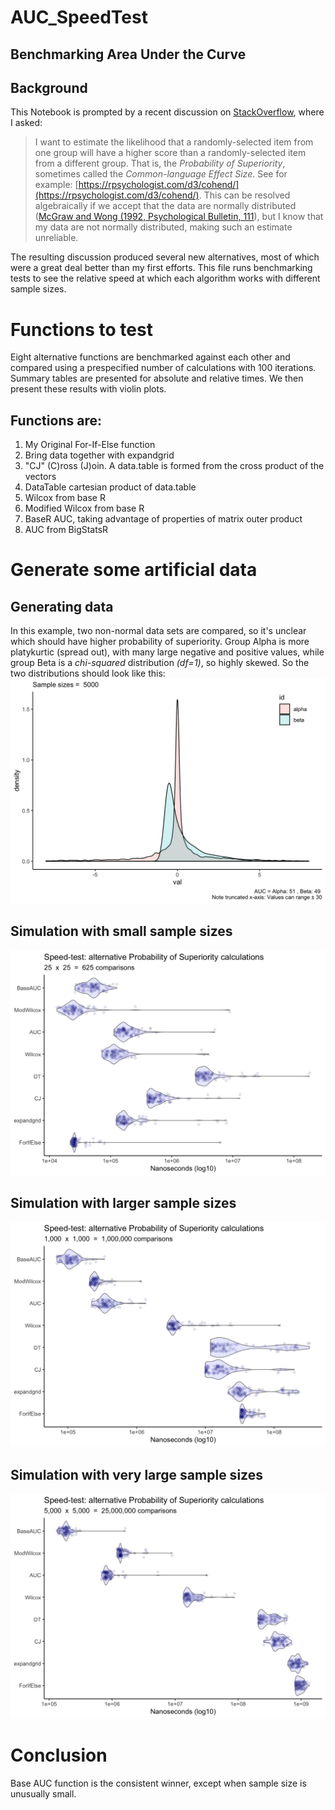 # AUC_SpeedTest
## Benchmarking Area Under the Curve

## Background

This Notebook is prompted by a recent discussion on [StackOverflow](https://stackoverflow.com/questions/58002702/is-there-a-faster-method-for-making-paired-comparisons-than-expand-grid-in-base), where I asked: 

> I want to estimate the likelihood that a randomly-selected item from one group will have a higher score than a randomly-selected item from a different group. That is, the *Probability of Superiority*, sometimes called the *Common-language Effect Size*. See for example: [https://rpsychologist.com/d3/cohend/](https://rpsychologist.com/d3/cohend/). This can be resolved algebraically if we accept that the data are normally distributed ([McGraw and Wong (1992, Psychological Bulletin, 111](http://dx.doi.org/10.1037/0033-2909.111.2.361)), but I know that my data are not normally distributed, making such an estimate unreliable.

The resulting discussion produced several new alternatives, most of which were a great deal better than my first efforts.
This file runs benchmarking tests to see the relative speed at which each algorithm works with different sample sizes.

# Functions to test

Eight alternative functions are benchmarked against each other and compared using a prespecified number of calculations with 100 iterations. Summary tables are presented for absolute and relative times. We then present these results with violin plots.

## Functions are:

1. My Original For-If-Else function
1. Bring data together with expandgrid 
1. "CJ" (C)ross (J)oin. A data.table is formed from the cross product of the vectors
1. DataTable cartesian product of data.table
1. Wilcox from base R 
1. Modified Wilcox from base R
1. BaseR AUC, taking advantage of properties of matrix outer product
1. AUC from BigStatsR
# Generate some artificial data

## Generating data

In this example, two non-normal data sets are compared, so it's unclear which should have higher probability of superiority. Group Alpha is more platykurtic (spread out), with many large negative and positive values, while group Beta is a _chi-squared_ distribution *(df=1)*, so highly skewed.
So the two distributions should look like this:
![density plots 1](/images/chunk-bigrerun-1.png)

## Simulation with small sample sizes
![violin plot small](/images/PrintResults-1.png)

## Simulation with larger sample sizes
![violin plot large](/images/chunk-rerun-2.png)

## Simulation with very large sample sizes
![violin plot larger](/images/chunk-bigrerun-2.png)

# Conclusion

Base AUC function is the consistent winner, except when sample size is unusually small.


